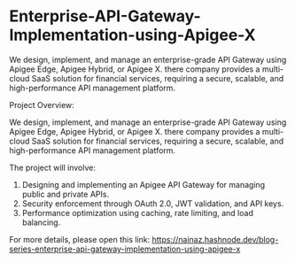 # Enterprise-API-Gateway-Implementation-using-Apigee-X
We design, implement, and manage an enterprise-grade API Gateway using Apigee Edge, Apigee Hybrid, or Apigee X. there company provides a multi-cloud SaaS solution for financial services, requiring a secure, scalable, and high-performance API management platform.

Project Overview:

We design, implement, and manage an enterprise-grade API Gateway using Apigee Edge, Apigee Hybrid, or Apigee X. there company provides a multi-cloud SaaS solution for financial services, requiring a secure, scalable, and high-performance API management platform.

The project will involve:
1. Designing and implementing an Apigee API Gateway for managing public and private APIs.
2. Security enforcement through OAuth 2.0, JWT validation, and API keys.
3. Performance optimization using caching, rate limiting, and load balancing.

For more details, please open this link: https://nainaz.hashnode.dev/blog-series-enterprise-api-gateway-implementation-using-apigee-x
